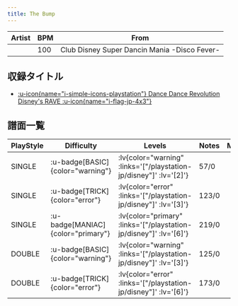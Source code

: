 ```yaml
---
title: The Bump
---
```


|Artist|BPM|From|
|------|---|----|
||100|Club Disney Super Dancin Mania -Disco Fever-|

## 収録タイトル

- [ :u-icon{name="i-simple-icons-playstation"} Dance Dance Revolution Disney's RAVE :u-icon{name="i-flag-jp-4x3"} ](/playstation-jp/disney)

## 譜面一覧

|PlayStyle|Difficulty|Levels|Notes|Movie|
|---------|----------|------|-----|-----|
|SINGLE| :u-badge[BASIC]{color="warning"} | :lv{color="warning" :links='["/playstation-jp/disney"]' :lv='[2]'} |57/0||
|SINGLE| :u-badge[TRICK]{color="error"} | :lv{color="error" :links='["/playstation-jp/disney"]' :lv='[3]'} |123/0||
|SINGLE| :u-badge[MANIAC]{color="primary"} | :lv{color="primary" :links='["/playstation-jp/disney"]' :lv='[6]'} |219/0||
|DOUBLE| :u-badge[BASIC]{color="warning"} | :lv{color="warning" :links='["/playstation-jp/disney"]' :lv='[3]'} |125/0||
|DOUBLE| :u-badge[TRICK]{color="error"} | :lv{color="error" :links='["/playstation-jp/disney"]' :lv='[6]'} |173/0||

